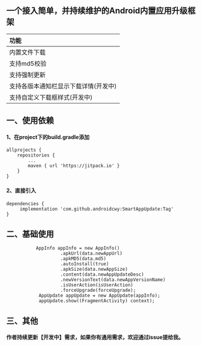 ## 一个接入简单，并持续维护的Android内置应用升级框架
| 功能  |
|:----------|
| 内置文件下载    |
| 支持md5校验    |
| 支持强制更新    |
| 支持各版本通知栏显示下载详情(开发中)    |
| 支持自定义下载框样式(开发中)    |


## 一、使用依赖

#### 1、在project下的build.gradle添加

```
allprojects {
    repositories {
		...
        maven { url 'https://jitpack.io' }
    }
}
```

#### 2、直接引入
```
dependencies {
	 implementation 'com.github.androidcwy:SmartAppUpdate:Tag'
}
```

## 二、基础使用
```
           AppInfo appInfo = new AppInfo()
                    .apkUrl(data.newAppUrl)
                    .apkMD5(data.md5)
                    .autoInstall(true)
                    .apkSize(data.newAppSize)
                    .content(data.newAppUpdateDesc)
                    .newVersionText(data.newAppVersionName)
                    .isUserAction(isUserAction)
                    .forceUpgrade(forceUpgrade);
            AppUpdate appUpdate = new AppUpdate(appInfo);
            appUpdate.show((FragmentActivity) context);
```


## 三、其他
#### 作者持续更新【开发中】需求，如果你有通用需求，欢迎通过issue提给我。